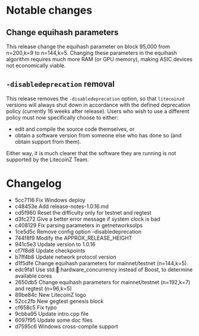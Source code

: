 Notable changes
===============

Change equihash parameters
--------------------------

This release change the equihash parameter on block 95,000 from n=200,k=9 to
n=144,k=5. Changing these parameters in the equihash algorithm requires much
more RAM (or GPU memory), making ASIC devices not economically viable.

`-disabledeprecation` removal
-----------------------------

This release removes the `-disabledeprecation` option, so that `litecoinzd` versions
will always shut down in accordance with the defined deprecation policy (currently 16
weeks after release). Users who wish to use a different policy must now specifically
choose to either:

- edit and compile the source code themselves, or
- obtain a software version from someone else who has done so (and obtain
  support from them).

Either way, it is much clearer that the software they are running is not
supported by the LitecoinZ Team.

Changelog
=========

* 5cc7116 Fix Windows deploy
* c48453e Add release-notes-1.0.16.md
* cd5f960 Reset the difficulty only for testnet and regtest
* d3fc272 Give a better error message if system clock is bad
* c408129 Fix parsing parameters in getnetworksolps
* 1ce5d5c Remove config option -disabledeprecation
* 744f8f9 Modify the APPROX_RELEASE_HEIGHT
* 941c5e3 Update version to 1.0.16
* cf7f8d8 Update checkpoints
* b7ff4b8 Update network protocol version
* d1f5dfe Change equihash parameters for mainnet/testnet (n=144,k=5).
* edc9fa1 Use std::thread::hardware_concurrency instead of Boost, to determine available cores
* 2650db5 Change equihash parameters for mainnet/testnet (n=192,k=7) and regtest (n=96,k=5)
* 89be84c New LitecoinZ logo
* 52cc2fb New gegtest genesis block
* cf658c5 Fix typo
* 9cbba95 Update intro.cpp file
* 6097f95 Update some doc files
* d7595c6 Windows cross-compile support
